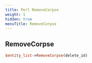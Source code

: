 ```yaml
---
title: Perl RemoveCorpse
weight: 1
hidden: true
menuTitle: RemoveCorpse
---
```

## RemoveCorpse
```perl
$entity_list->RemoveCorpse(delete_id)
```